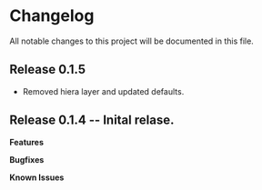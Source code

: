 # Changelog

All notable changes to this project will be documented in this file.

## Release 0.1.5

* Removed hiera layer and updated defaults.

## Release 0.1.4 -- Inital relase.

**Features**

**Bugfixes**

**Known Issues**

